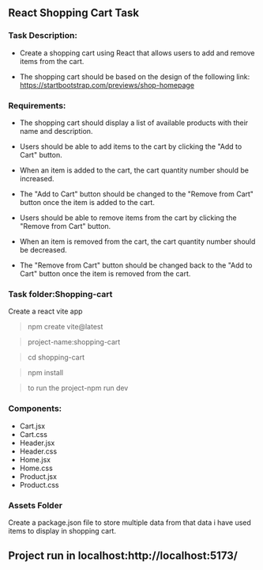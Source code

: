 ## React Shopping Cart Task

### Task Description:
- Create a shopping cart using React that allows users to add and remove items from the cart. 

- The shopping cart should be based on the design of the following link: https://startbootstrap.com/previews/shop-homepage

### Requirements:

- The shopping cart should display a list of available products with their name and description.

 - Users should be able to add items to the cart by clicking the "Add to Cart" button.

- When an item is added to the cart, the cart quantity number should be increased.

- The "Add to Cart" button should be changed to the "Remove from Cart" button once the item is added to the cart.

- Users should be able to remove items from the cart by clicking the "Remove from Cart" button.

- When an item is removed from the cart, the cart quantity number should be decreased.

- The "Remove from Cart" button should be changed back to the "Add to Cart" button once the item is removed from the cart.

### Task folder:Shopping-cart

Create a react vite app
> npm create vite@latest 

>project-name:shopping-cart

>cd shopping-cart

>npm install

>to run the project-npm run dev


### Components:

- Cart.jsx
- Cart.css
- Header.jsx
- Header.css
- Home.jsx
- Home.css
- Product.jsx
- Product.css

### Assets Folder

Create a package.json file to store multiple data from that data i have used items to display in shopping cart.


## Project run in localhost:http://localhost:5173/

